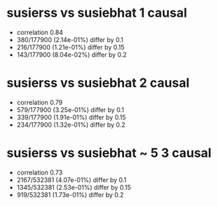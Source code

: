 # susierss vs susiebhat  1 causal

- correlation 0.84
- 380/177900 (2.14e-01%) differ by 0.1
- 216/177900 (1.21e-01%) differ by 0.15
- 143/177900 (8.04e-02%) differ by 0.2


# susierss vs susiebhat  2 causal

- correlation 0.79
- 579/177900 (3.25e-01%) differ by 0.1
- 339/177900 (1.91e-01%) differ by 0.15
- 234/177900 (1.32e-01%) differ by 0.2


# susierss vs susiebhat  ~ 5 3 causal

- correlation 0.73
- 2167/532381 (4.07e-01%) differ by 0.1
- 1345/532381 (2.53e-01%) differ by 0.15
- 919/532381 (1.73e-01%) differ by 0.2


